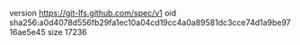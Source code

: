 version https://git-lfs.github.com/spec/v1
oid sha256:a0d4078d556fb29fa1ec10a04cd19cc4a0a89581dc3cce74d1a9be9716ae5e45
size 17236
